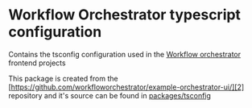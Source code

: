 # Workflow Orchestrator typescript configuration

Contains the tsconfig configuration used in the [Workflow orchestrator][1] frontend projects

This package is created from the [https://github.com/workfloworchestrator/example-orchestrator-ui/][2] repository and it's source can be found in [packages/tsconfig][3]

[1]:[https://www.workfloworchestrator.org]
[2]:[https://github.com/workfloworchestrator/orchestrator-ui-library]
[3]:[https://github.com/workfloworchestrator/orchestrator-ui-library/tree/main/packages/tsconfig]
